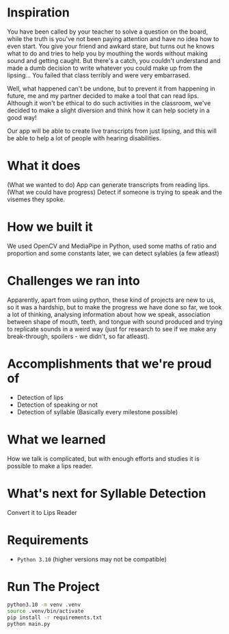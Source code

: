 # Inspiration

You have been called by your teacher to solve a question on the board, while the truth is you've not been paying attention and have no idea how to even start. You give your friend and awkard stare, but turns out he knows what to do and tries to help you by mouthing the words without making sound and getting caught. But there's a catch, you couldn't understand and made a dumb decision to write whatever you could make up from the lipsing... You failed that class terribly and were very embarrased.

Well, what happened can't be undone, but to prevent it from happening in future, me and my partner decided to make a tool that can read lips. Although it won't be ethical to do such activities in the classroom, we've decided to make a slight diversion and think how it can help society in a good way!

Our app will be able to create live transcripts from just lipsing, and this will be able to help a lot of people with hearing disabilities.

# What it does

(What we wanted to do) App can generate transcripts from reading lips.
(What we could have progress) Detect if someone is trying to speak and the visemes they spoke.

# How we built it

We used OpenCV and MediaPipe in Python, used some maths of ratio and proportion and some constants later, we can detect sylables (a few atleast)

# Challenges we ran into

Apparently, apart from using python, these kind of projects are new to us, so it was a hardship, but to make the progress we have done so far, we took a lot of thinking, analysing information about how we speak, association between shape of mouth, teeth, and tongue with sound produced and trying to replicate sounds in a weird way (just for research to see if we make any break-through, spoilers - we didn't, so far atleast).

# Accomplishments that we're proud of

- Detection of lips
- Detection of speaking or not
- Detection of syllable
(Basically every milestone possible)

# What we learned

How we talk is complicated, but with enough efforts and studies it is possible to make a lips reader.

# What's next for Syllable Detection

Convert it to Lips Reader

# Requirements

- `Python 3.10` (higher versions may not be compatible)

# Run The Project

```sh
python3.10 -m venv .venv
source .venv/bin/activate
pip install -r requirements.txt
python main.py
```

